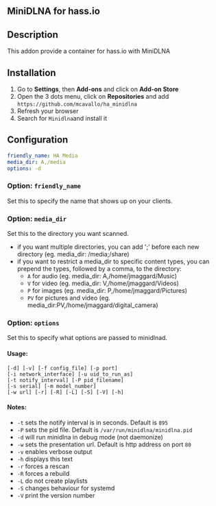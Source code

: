 ## MiniDLNA for hass.io

## Description

This addon provide a container for hass.io with MiniDLNA

## Installation

1. Go to **Settings**, then **Add-ons** and click on **Add-on Store**
2. Open the 3 dots menu, click on **Repositories** and add `https://github.com/mcavallo/ha_minidlna`
3. Refresh your browser
4. Search for `Minidlna`and install it

## Configuration

```yaml
friendly_name: HA Media
media_dir: A,/media
options: -d
```

### Option: `friendly_name`

Set this to specify the name that shows up on your clients.

### Option: `media_dir`

Set this to the directory you want scanned.

- if you want multiple directories, you can add ';' before each new directory
  (eg. media_dir: /media;/share)
- if you want to restrict a media_dir to specific content types, you
  can prepend the types, followed by a comma, to the directory:
  - `A` for audio (eg. media_dir: A,/home/jmaggard/Music)
  - `V` for video (eg. media_dir: V,/home/jmaggard/Videos)
  - `P` for images (eg. media_dir: P,/home/jmaggard/Pictures)
  - `PV` for pictures and video (eg. media_dir:PV,/home/jmaggard/digital_camera)

### Option: `options`

Set this to specify what options are passed to minidlnad.

#### Usage:

```
[-d] [-v] [-f config_file] [-p port]
[-i network_interface] [-u uid_to_run_as]
[-t notify_interval] [-P pid_filename]
[-s serial] [-m model_number]
[-w url] [-r] [-R] [-L] [-S] [-V] [-h]
```

#### Notes:

- `-t` sets the notify interval is in seconds. Default is `895`
- `-P` sets the pid file. Default is `/var/run/minidlna/minidlna.pid`
- `-d` will run minidlna in debug mode (not daemonize)
- `-w` sets the presentation url. Default is http address on port `80`
- `-v` enables verbose output
- `-h` displays this text
- `-r` forces a rescan
- `-R` forces a rebuild
- `-L` do not create playlists
- `-S` changes behaviour for systemd
- `-V` print the version number
